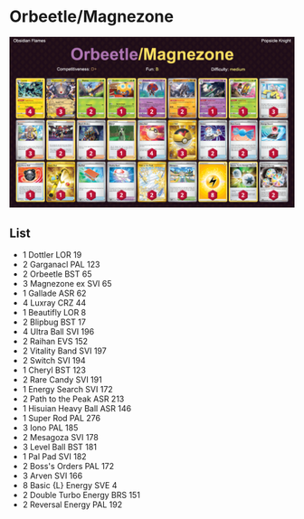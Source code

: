# Orbeetle/Magnezone

![decklist](../../!Images/Standard/6BST-OBF/Orbeetle-Magnezone.PNG)

## List
* 1 Dottler LOR 19
* 2 Garganacl PAL 123
* 2 Orbeetle BST 65
* 3 Magnezone ex SVI 65
* 1 Gallade ASR 62
* 4 Luxray CRZ 44
* 1 Beautifly LOR 8
* 2 Blipbug BST 17
* 4 Ultra Ball SVI 196
* 2 Raihan EVS 152
* 2 Vitality Band SVI 197
* 2 Switch SVI 194
* 1 Cheryl BST 123
* 2 Rare Candy SVI 191
* 1 Energy Search SVI 172
* 2 Path to the Peak ASR 213
* 1 Hisuian Heavy Ball ASR 146
* 1 Super Rod PAL 276
* 3 Iono PAL 185
* 2 Mesagoza SVI 178
* 3 Level Ball BST 181
* 1 Pal Pad SVI 182
* 2 Boss's Orders PAL 172
* 3 Arven SVI 166
* 8 Basic {L} Energy SVE 4
* 2 Double Turbo Energy BRS 151
* 2 Reversal Energy PAL 192
